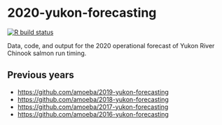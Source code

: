 2020-yukon-forecasting
======================

<!-- badges: start -->

[![R build
status](https://github.com/amoeba/2020-yukon-forecasting/workflows/Render%20README/badge.svg)](https://github.com/amoeba/2020-yukon-forecasting/actions)
<!-- badges: end -->

Data, code, and output for the 2020 operational forecast of Yukon River
Chinook salmon run timing.

Previous years
--------------

-   <a href="https://github.com/amoeba/2019-yukon-forecasting" class="uri">https://github.com/amoeba/2019-yukon-forecasting</a>
-   <a href="https://github.com/amoeba/2018-yukon-forecasting" class="uri">https://github.com/amoeba/2018-yukon-forecasting</a>
-   <a href="https://github.com/amoeba/2017-yukon-forecasting" class="uri">https://github.com/amoeba/2017-yukon-forecasting</a>
-   <a href="https://github.com/amoeba/2016-yukon-forecasting" class="uri">https://github.com/amoeba/2016-yukon-forecasting</a>
